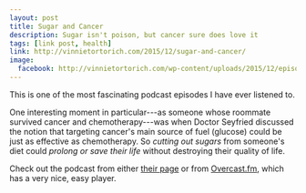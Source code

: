 ```yaml
---
layout: post
title: Sugar and Cancer
description: Sugar isn't poison, but cancer sure does love it
tags: [link post, health]
link: http://vinnietortorich.com/2015/12/sugar-and-cancer/
image:
  facebook: http://vinnietortorich.com/wp-content/uploads/2015/12/episode-515a.jpg 
---
```


This is one of the most fascinating podcast episodes I have ever listened to.

One interesting moment in particular---as someone whose roommate survived cancer and chemotherapy---was when Doctor Seyfried discussed the notion that targeting cancer's main source of fuel (glucose) could be just as effective as chemotherapy. So *cutting out sugars* from someone's diet could *prolong or save their life* without destroying their quality of life.

Check out the podcast from either [their page](http://vinnietortorich.com/2015/12/sugar-and-cancer/) or from [Overcast.fm](https://overcast.fm/+B08Xt_8vM), which has a very nice, easy player.

